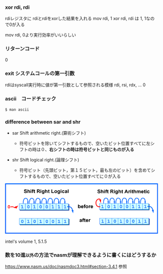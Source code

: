 ### xor rdi, rdi

rdiレジスタに rdiとrdiをxorした結果を入れる
mov rdi, 1
xor rdi, rdi
は 1, 1なので0が入る

mov rdi, 0より実行効率がいいらしい

### リターンコード

0

### exit システムコールの第一引数

rdiはsyscall実行時に値が第一引数として参照される模様
rdi, rsi, rdx, ...
0

### ascii　コードチェック

```
$ man ascii
```

### difference between sar and shr

- sar Shift arithmetic right.(算術シフト)
    - 符号ビットを除いてシフトするもので、空いたビット位置すべてに左シフトの時は０、**右シフトの時は符号ビットと同じものが入る**

- shr Shift logical right.(論理シフト)
    - 符号ビット（先頭ビット，第１５ビット，最も左のビット）を含めてシフトするもので、空いたビット位置すべてに０が入る

![image](./arithRight.gif)

intel's volume 1, 5.1.5

### 数を10進`以外`の方法でnasmが理解できるように書くにはどうするか

https://www.nasm.us/doc/nasmdoc3.html#section-3.4.1
参照